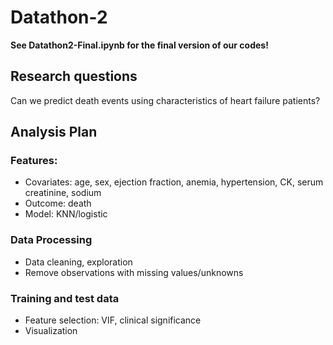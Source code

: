 # Datathon-2

**See Datathon2-Final.ipynb for the final version of our codes!**

## Research questions

Can we predict death events using characteristics of heart failure patients?

## Analysis Plan

### Features: 
* Covariates: age, sex, ejection fraction, anemia, hypertension, CK, serum creatinine, sodium
* Outcome: death
* Model: KNN/logistic

### Data Processing 
* Data cleaning, exploration
* Remove observations with missing values/unknowns

### Training and test data
* Feature selection: VIF, clinical significance
* Visualization
